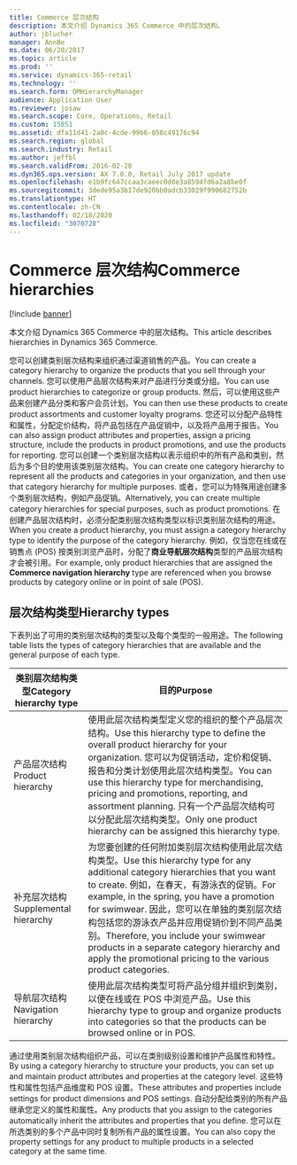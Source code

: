 ```yaml
---
title: Commerce 层次结构
description: 本文介绍 Dynamics 365 Commerce 中的层次结构。
author: jblucher
manager: AnnBe
ms.date: 06/20/2017
ms.topic: article
ms.prod: ''
ms.service: dynamics-365-retail
ms.technology: ''
ms.search.form: OMHierarchyManager
audience: Application User
ms.reviewer: josaw
ms.search.scope: Core, Operations, Retail
ms.custom: 15851
ms.assetid: dfa11d41-2a0c-4cde-99b6-058c49176c94
ms.search.region: global
ms.search.industry: Retail
ms.author: jeffbl
ms.search.validFrom: 2016-02-28
ms.dyn365.ops.version: AX 7.0.0, Retail July 2017 update
ms.openlocfilehash: e1b9fc647ccaa3caeec0d0e3a8594fd6a2a8be0f
ms.sourcegitcommit: 3dede95a3b17de920bb0adcb33029f990682752b
ms.translationtype: HT
ms.contentlocale: zh-CN
ms.lasthandoff: 02/18/2020
ms.locfileid: "3070728"
---
```

# <a name="commerce-hierarchies"></a><span data-ttu-id="46ac3-103">Commerce 层次结构</span><span class="sxs-lookup"><span data-stu-id="46ac3-103">Commerce hierarchies</span></span>

[!include [banner](includes/banner.md)]

<span data-ttu-id="46ac3-104">本文介绍 Dynamics 365 Commerce 中的层次结构。</span><span class="sxs-lookup"><span data-stu-id="46ac3-104">This article describes hierarchies in Dynamics 365 Commerce.</span></span>

<span data-ttu-id="46ac3-105">您可以创建类别层次结构来组织通过渠道销售的产品。</span><span class="sxs-lookup"><span data-stu-id="46ac3-105">You can create a category hierarchy to organize the products that you sell through your channels.</span></span> <span data-ttu-id="46ac3-106">您可以使用产品层次结构来对产品进行分类或分组。</span><span class="sxs-lookup"><span data-stu-id="46ac3-106">You can use product hierarchies to categorize or group products.</span></span> <span data-ttu-id="46ac3-107">然后，可以使用这些产品来创建产品分类和客户会员计划。</span><span class="sxs-lookup"><span data-stu-id="46ac3-107">You can then use these products to create product assortments and customer loyalty programs.</span></span> <span data-ttu-id="46ac3-108">您还可以分配产品特性和属性，分配定价结构，将产品包括在产品促销中，以及将产品用于报告。</span><span class="sxs-lookup"><span data-stu-id="46ac3-108">You can also assign product attributes and properties, assign a pricing structure, include the products in product promotions, and use the products for reporting.</span></span> <span data-ttu-id="46ac3-109">您可以创建一个类别层次结构以表示组织中的所有产品和类别，然后为多个目的使用该类别层次结构。</span><span class="sxs-lookup"><span data-stu-id="46ac3-109">You can create one category hierarchy to represent all the products and categories in your organization, and then use that category hierarchy for multiple purposes.</span></span> <span data-ttu-id="46ac3-110">或者，您可以为特殊用途创建多个类别层次结构，例如产品促销。</span><span class="sxs-lookup"><span data-stu-id="46ac3-110">Alternatively, you can create multiple category hierarchies for special purposes, such as product promotions.</span></span> <span data-ttu-id="46ac3-111">在创建产品层次结构时，必须分配类别层次结构类型以标识类别层次结构的用途。</span><span class="sxs-lookup"><span data-stu-id="46ac3-111">When you create a product hierarchy, you must assign a category hierarchy type to identify the purpose of the category hierarchy.</span></span> <span data-ttu-id="46ac3-112">例如，仅当您在线或在销售点 (POS) 按类别浏览产品时，分配了**商业导航层次结构**类型的产品层次结构才会被引用。</span><span class="sxs-lookup"><span data-stu-id="46ac3-112">For example, only product hierarchies that are assigned the **Commerce navigation hierarchy** type are referenced when you browse products by category online or in point of sale (POS).</span></span>

## <a name="hierarchy-types"></a><span data-ttu-id="46ac3-113">层次结构类型</span><span class="sxs-lookup"><span data-stu-id="46ac3-113">Hierarchy types</span></span>

<span data-ttu-id="46ac3-114">下表列出了可用的类别层次结构的类型以及每个类型的一般用途。</span><span class="sxs-lookup"><span data-stu-id="46ac3-114">The following table lists the types of category hierarchies that are available and the general purpose of each type.</span></span>

| <span data-ttu-id="46ac3-115">类别层次结构类型</span><span class="sxs-lookup"><span data-stu-id="46ac3-115">Category hierarchy type</span></span>       | <span data-ttu-id="46ac3-116">目的</span><span class="sxs-lookup"><span data-stu-id="46ac3-116">Purpose</span></span> |
|-------------------------------|---------|
| <span data-ttu-id="46ac3-117">产品层次结构</span><span class="sxs-lookup"><span data-stu-id="46ac3-117">Product hierarchy</span></span>      | <span data-ttu-id="46ac3-118">使用此层次结构类型定义您的组织的整个产品层次结构。</span><span class="sxs-lookup"><span data-stu-id="46ac3-118">Use this hierarchy type to define the overall product hierarchy for your organization.</span></span> <span data-ttu-id="46ac3-119">您可以为促销活动，定价和促销、报告和分类计划使用此层次结构类型。</span><span class="sxs-lookup"><span data-stu-id="46ac3-119">You can use this hierarchy type for merchandising, pricing and promotions, reporting, and assortment planning.</span></span> <span data-ttu-id="46ac3-120">只有一个产品层次结构可以分配此层次结构类型。</span><span class="sxs-lookup"><span data-stu-id="46ac3-120">Only one product hierarchy can be assigned this hierarchy type.</span></span> |
| <span data-ttu-id="46ac3-121">补充层次结构</span><span class="sxs-lookup"><span data-stu-id="46ac3-121">Supplemental hierarchy</span></span> | <span data-ttu-id="46ac3-122">为您要创建的任何附加类别层次结构使用此层次结构类型。</span><span class="sxs-lookup"><span data-stu-id="46ac3-122">Use this hierarchy type for any additional category hierarchies that you want to create.</span></span> <span data-ttu-id="46ac3-123">例如，在春天，有游泳衣的促销。</span><span class="sxs-lookup"><span data-stu-id="46ac3-123">For example, in the spring, you have a promotion for swimwear.</span></span> <span data-ttu-id="46ac3-124">因此，您可以在单独的类别层次结构包括您的游泳衣产品并应用促销价到不同产品类别。</span><span class="sxs-lookup"><span data-stu-id="46ac3-124">Therefore, you include your swimwear products in a separate category hierarchy and apply the promotional pricing to the various product categories.</span></span> |
| <span data-ttu-id="46ac3-125">导航层次结构</span><span class="sxs-lookup"><span data-stu-id="46ac3-125">Navigation hierarchy</span></span>   | <span data-ttu-id="46ac3-126">使用此层次结构类型可将产品分组并组织到类别，以便在线或在 POS 中浏览产品。</span><span class="sxs-lookup"><span data-stu-id="46ac3-126">Use this hierarchy type to group and organize products into categories so that the products can be browsed online or in POS.</span></span> |

<span data-ttu-id="46ac3-127">通过使用类别层次结构组织产品，可以在类别级别设置和维护产品属性和特性。</span><span class="sxs-lookup"><span data-stu-id="46ac3-127">By using a category hierarchy to structure your products, you can set up and maintain product attributes and properties at the category level.</span></span> <span data-ttu-id="46ac3-128">这些特性和属性包括产品维度和 POS 设置。</span><span class="sxs-lookup"><span data-stu-id="46ac3-128">These attributes and properties include settings for product dimensions and POS settings.</span></span> <span data-ttu-id="46ac3-129">自动分配给类别的所有产品继承您定义的属性和属性。</span><span class="sxs-lookup"><span data-stu-id="46ac3-129">Any products that you assign to the categories automatically inherit the attributes and properties that you define.</span></span> <span data-ttu-id="46ac3-130">您可以在所选类别的多个产品中同时复制所有产品的属性设置。</span><span class="sxs-lookup"><span data-stu-id="46ac3-130">You can also copy the property settings for any product to multiple products in a selected category at the same time.</span></span>

